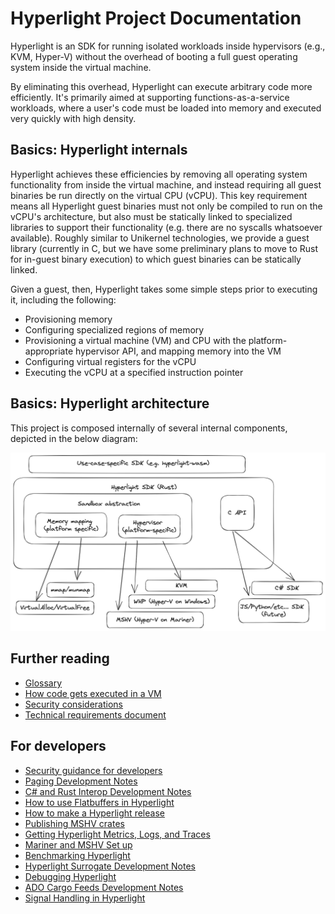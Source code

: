 # Hyperlight Project Documentation

Hyperlight is an SDK for running isolated workloads inside hypervisors (e.g., KVM, Hyper-V) without the overhead of booting a full guest operating system inside the virtual machine.

By eliminating this overhead, Hyperlight can execute arbitrary code more efficiently. It's primarily aimed at supporting functions-as-a-service workloads, where a user's code must be loaded into memory and executed very quickly with high density.

## Basics: Hyperlight internals

Hyperlight achieves these efficiencies by removing all operating system functionality from inside the virtual machine, and instead requiring all guest binaries be run directly on the virtual CPU (vCPU). This key requirement means all Hyperlight guest binaries must not only be compiled to run on the vCPU's architecture, but also must be statically linked to specialized libraries to support their functionality (e.g. there are no syscalls whatsoever available). Roughly similar to Unikernel technologies, we provide a guest library (currently in C, but we have some preliminary plans to move to Rust for in-guest binary execution) to which guest binaries can be statically linked.

Given a guest, then, Hyperlight takes some simple steps prior to executing it, including the following:

- Provisioning memory
- Configuring specialized regions of memory
- Provisioning a virtual machine (VM) and CPU with the platform-appropriate hypervisor API, and mapping memory into the VM
- Configuring virtual registers for the vCPU
- Executing the vCPU at a specified instruction pointer

## Basics: Hyperlight architecture

This project is composed internally of several internal components, depicted in the below diagram:

![Hyperlight architecture](./assets/hyperlight_arch.png)

## Further reading

* [Glossary](./glossary)
* [How code gets executed in a VM](./hyperlight-execution-details)
* [Security considerations](./security)
* [Technical requirements document](./technical-requirements-document)

## For developers

* [Security guidance for developers](./security-guidance-for-developers)
* [Paging Development Notes](./paging-development-notes)
* [C# and Rust Interop Development Notes](./csharp-and-rust-development-notes)
* [How to use Flatbuffers in Hyperlight](./how-to-use-flatbuffers)
* [How to make a Hyperlight release](./how-to-make-releases)
* [Publishing MSHV crates](./publishing-mshv-crates)
* [Getting Hyperlight Metrics, Logs, and Traces](./hyperlight-metrics-logs-and-traces)
* [Mariner and MSHV Set up](./mariner-mshv-setup)
* [Benchmarking Hyperlight](./benchmarking-hyperlight)
* [Hyperlight Surrogate Development Notes](./hyperlight-surrogate-development-notes)
* [Debugging Hyperlight](./debugging-hyperlight)
* [ADO Cargo Feeds Development Notes](./ado-cargo-feeds-development-notes)
* [Signal Handling in Hyperlight](./signal-handlers-development-notes.md)
